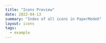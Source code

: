```yaml
---
title: "Icons Preview"
date: 2022-04-13
summary: "Index of all icons in PaperModeX"
layout: icons
tags:
  - example
---
```

